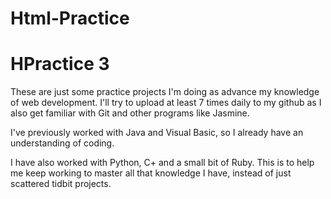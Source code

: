 # Html-Practice
# HPractice  3

These are just some practice projects I'm doing as advance my knowledge of web development.
I'll try to upload at least 7 times daily to my github as I also get familiar with Git
and other programs like Jasmine. 

I've previously worked with Java and Visual Basic, so I already have an understanding of coding.

I have also worked with Python, C+ and a small bit of Ruby. This is to help me 
keep working to master all that knowledge I have, instead of just scattered tidbit projects.

